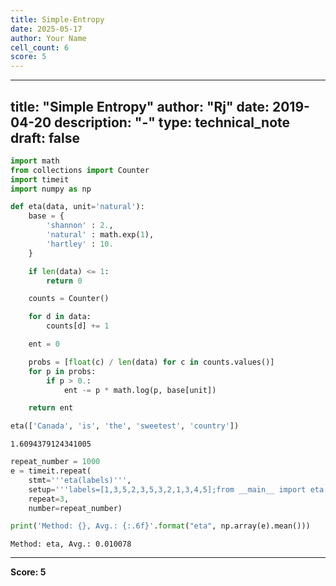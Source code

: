 ```yaml
---
title: Simple-Entropy
date: 2025-05-17
author: Your Name
cell_count: 6
score: 5
---
```


---
title: "Simple Entropy"
author: "Rj"
date: 2019-04-20
description: "-"
type: technical_note
draft: false
---

```python
import math
from collections import Counter
import timeit
import numpy as np
```


```python
def eta(data, unit='natural'):
    base = {
        'shannon' : 2.,
        'natural' : math.exp(1),
        'hartley' : 10.
    }

    if len(data) <= 1:
        return 0

    counts = Counter()

    for d in data:
        counts[d] += 1

    ent = 0

    probs = [float(c) / len(data) for c in counts.values()]
    for p in probs:
        if p > 0.:
            ent -= p * math.log(p, base[unit])

    return ent
```


```python
eta(['Canada', 'is', 'the', 'sweetest', 'country'])
```




    1.6094379124341005




```python
repeat_number = 1000
e = timeit.repeat(
    stmt='''eta(labels)''', 
    setup='''labels=[1,3,5,2,3,5,3,2,1,3,4,5];from __main__ import eta''', 
    repeat=3, 
    number=repeat_number)
```


```python
print('Method: {}, Avg.: {:.6f}'.format("eta", np.array(e).mean()))
```

    Method: eta, Avg.: 0.010078



---
**Score: 5**